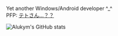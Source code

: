 Yet another Windows/Android developer ^_^  
PFP: [テトさん…？？](https://www.pixiv.net/artworks/127163513)  

![Alukym's GitHub stats](https://github-readme-stats.vercel.app/api?username=Alukym&theme=default&show_icons=true)

<!--Contact me at [Discord](https://discord.com/users/960556545303793714)-->
<!--![Discord status](https://lanyard.cnrad.dev/api/960556545303793714)-->
